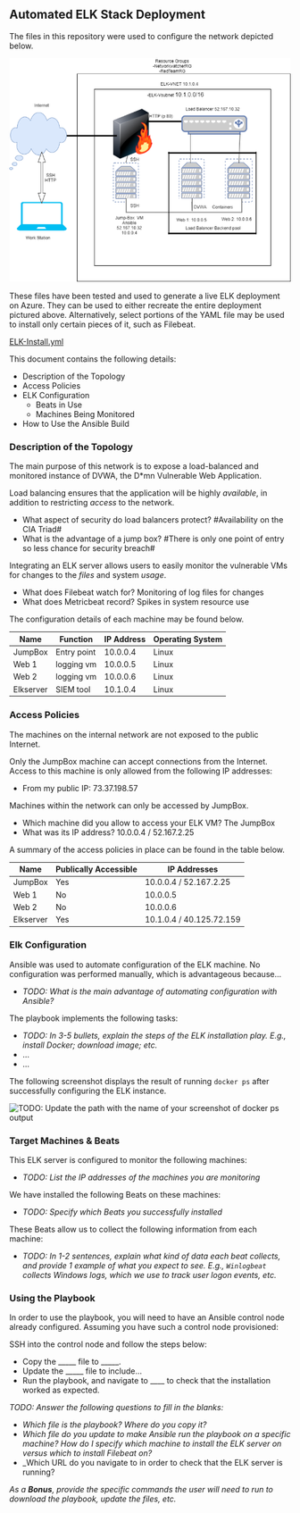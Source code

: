  ## Automated ELK Stack Deployment

The files in this repository were used to configure the network depicted below.

![My Network Diagram](https://github.com/Mbeyeah2013/Project1/blob/main/Diagrams/Diagram%20(2).png)

These files have been tested and used to generate a live ELK deployment on Azure. They can be used to either recreate the entire deployment pictured above. Alternatively, select portions of the YAML file may be used to install only certain pieces of it, such as Filebeat.

[ELK-Install.yml](https://github.com/Mbeyeah2013/Project1/blob/main/Ansible/Install-ELK.yml)

This document contains the following details:
- Description of the Topology
- Access Policies
- ELK Configuration
  - Beats in Use
  - Machines Being Monitored
- How to Use the Ansible Build


### Description of the Topology

The main purpose of this network is to expose a load-balanced and monitored instance of DVWA, the D*mn Vulnerable Web Application.

Load balancing ensures that the application will be highly *available*, in addition to restricting *access* to the network.

- What aspect of security do load balancers protect? #Availability on the CIA Triad#
- What is the advantage of a jump box? #There is only one point of entry so less chance for security breach#

Integrating an ELK server allows users to easily monitor the vulnerable VMs for changes to the *files* and system *usage*.

- What does Filebeat watch for? Monitoring of log files for changes
- What does Metricbeat record? Spikes in system resource use

The configuration details of each machine may be found below.

| Name      | Function    | IP Address | Operating System |
|-----------|-------------|------------|------------------|
| JumpBox   | Entry point | 10.0.0.4   | Linux            |
| Web 1     | logging vm  | 10.0.0.5   | Linux            |
| Web 2     | logging vm  | 10.0.0.6   | Linux            |
| Elkserver | SIEM tool   | 10.1.0.4   | Linux            |

### Access Policies

The machines on the internal network are not exposed to the public Internet. 

Only the JumpBox machine can accept connections from the Internet. Access to this machine is only allowed from the following IP addresses:

- From my public IP: 73.37.198.57

Machines within the network can only be accessed by JumpBox.
- Which machine did you allow to access your ELK VM? The JumpBox
- What was its IP address? 10.0.0.4 / 52.167.2.25

A summary of the access policies in place can be found in the table below.

| Name      | Publically Accessible | IP Addresses             |
|-----------|-----------------------|--------------------------|
| JumpBox   | Yes                   | 10.0.0.4 / 52.167.2.25   |
| Web 1     | No                    | 10.0.0.5                 |
| Web 2     | No                    | 10.0.0.6                 |
| Elkserver | Yes                   | 10.1.0.4 / 40.125.72.159 |

### Elk Configuration

Ansible was used to automate configuration of the ELK machine. No configuration was performed manually, which is advantageous because...
- _TODO: What is the main advantage of automating configuration with Ansible?_

The playbook implements the following tasks:
- _TODO: In 3-5 bullets, explain the steps of the ELK installation play. E.g., install Docker; download image; etc._
- ...
- ...

The following screenshot displays the result of running `docker ps` after successfully configuring the ELK instance.

![TODO: Update the path with the name of your screenshot of docker ps output](Images/docker_ps_output.png)

### Target Machines & Beats
This ELK server is configured to monitor the following machines:
- _TODO: List the IP addresses of the machines you are monitoring_

We have installed the following Beats on these machines:
- _TODO: Specify which Beats you successfully installed_

These Beats allow us to collect the following information from each machine:
- _TODO: In 1-2 sentences, explain what kind of data each beat collects, and provide 1 example of what you expect to see. E.g., `Winlogbeat` collects Windows logs, which we use to track user logon events, etc._

### Using the Playbook
In order to use the playbook, you will need to have an Ansible control node already configured. Assuming you have such a control node provisioned: 

SSH into the control node and follow the steps below:
- Copy the _____ file to _____.
- Update the _____ file to include...
- Run the playbook, and navigate to ____ to check that the installation worked as expected.

_TODO: Answer the following questions to fill in the blanks:_
- _Which file is the playbook? Where do you copy it?_
- _Which file do you update to make Ansible run the playbook on a specific machine? How do I specify which machine to install the ELK server on versus which to install Filebeat on?_
- _Which URL do you navigate to in order to check that the ELK server is running?

_As a **Bonus**, provide the specific commands the user will need to run to download the playbook, update the files, etc._

